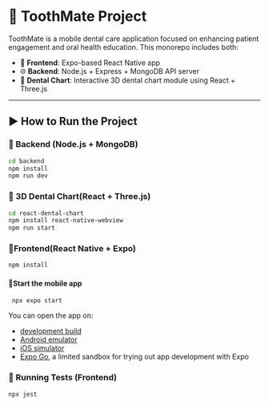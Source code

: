 # 🦷 ToothMate Project

ToothMate is a mobile dental care application focused on enhancing patient engagement and oral health education. This monorepo includes both:

- 📱 **Frontend**: Expo-based React Native app
- 🌐 **Backend**: Node.js + Express + MongoDB API server
- 🦷 **Dental Chart**: Interactive 3D dental chart module using React + Three.js

---

## ▶️ How to Run the Project

### 🔁 Backend (Node.js + MongoDB)
 ```bash
 cd backend
 npm install
 npm run dev
```
### 🦷 3D Dental Chart(React + Three.js)

```bash
cd react-dental-chart
npm install react-native-webview
npm run start
```
### 📱Frontend(React Native + Expo)

 ```bash
 npm install
```
#### 📱Start the mobile app

```bash
 npx expo start
```
You can open the app on:

- [development build](https://docs.expo.dev/develop/development-builds/introduction/)
- [Android emulator](https://docs.expo.dev/workflow/android-studio-emulator/)
- [iOS simulator](https://docs.expo.dev/workflow/ios-simulator/)
- [Expo Go](https://expo.dev/go), a limited sandbox for trying out app development with Expo

### 🧪 Running Tests (Frontend)
```bash
npx jest
```


